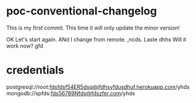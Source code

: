 # poc-conventional-changelog

This is my first commit. This time it will only update the minor version!

OK Let's start again. ANd I change from remote. ,ncds. Laste dhhs 
Will it work now?
gfd

# credentials

postgresql://root:fdsfdsf54ER5dsq@jfdhsyfdusdhuf.herokuapp.com/yhds
mongodb://spfds:fds56789Nfds@fdszfer.com/yhds

